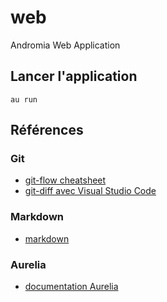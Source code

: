 # web
Andromia Web Application

## Lancer l'application
```shell
au run
```

## Références
### Git
- [git-flow cheatsheet](http://danielkummer.github.io/git-flow-cheatsheet)
- [git-diff avec Visual Studio Code](https://code.visualstudio.com/Docs/editor/versioncontrol)

### Markdown
- [markdown](https://help.ghost.org/hc/en-us/articles/224410728-Markdown-Guide)

### Aurelia
- [documentation Aurelia](http://aurelia.io/hub.html#/doc/article/aurelia/framework/latest/contact-manager-tutorial/1)
